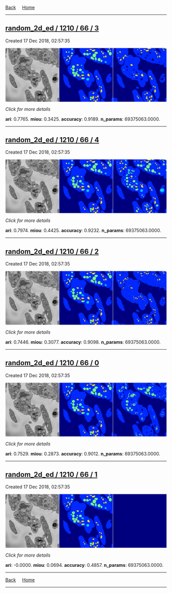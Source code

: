 
[Back](..)&nbsp;&nbsp;&nbsp;&nbsp;&nbsp;[Home](https://leapmanlab.github.io/snapshots)

---

<div class="summary"><a href="3"><h2>random_2d_ed / 1210 / 66 / 3</h2></a><p>Created 17 Dec 2018, 02:57:35
</p><a href="3"><img src="3/media/summary.png" align="center"></a><p>
<i>Click for more details</i>
</p></div>

**ari**: 0.7765. **miou**: 0.3425. **accuracy**: 0.9189. **n_params**: 69375063.0000. 

---

<div class="summary"><a href="4"><h2>random_2d_ed / 1210 / 66 / 4</h2></a><p>Created 17 Dec 2018, 02:57:35
</p><a href="4"><img src="4/media/summary.png" align="center"></a><p>
<i>Click for more details</i>
</p></div>

**ari**: 0.7974. **miou**: 0.4425. **accuracy**: 0.9232. **n_params**: 69375063.0000. 

---

<div class="summary"><a href="2"><h2>random_2d_ed / 1210 / 66 / 2</h2></a><p>Created 17 Dec 2018, 02:57:35
</p><a href="2"><img src="2/media/summary.png" align="center"></a><p>
<i>Click for more details</i>
</p></div>

**ari**: 0.7446. **miou**: 0.3077. **accuracy**: 0.9098. **n_params**: 69375063.0000. 

---

<div class="summary"><a href="0"><h2>random_2d_ed / 1210 / 66 / 0</h2></a><p>Created 17 Dec 2018, 02:57:35
</p><a href="0"><img src="0/media/summary.png" align="center"></a><p>
<i>Click for more details</i>
</p></div>

**ari**: 0.7529. **miou**: 0.2873. **accuracy**: 0.9012. **n_params**: 69375063.0000. 

---

<div class="summary"><a href="1"><h2>random_2d_ed / 1210 / 66 / 1</h2></a><p>Created 17 Dec 2018, 02:57:35
</p><a href="1"><img src="1/media/summary.png" align="center"></a><p>
<i>Click for more details</i>
</p></div>

**ari**: -0.0000. **miou**: 0.0694. **accuracy**: 0.4857. **n_params**: 69375063.0000. 

---

[Back](..)&nbsp;&nbsp;&nbsp;&nbsp;&nbsp;[Home](https://leapmanlab.github.io/snapshots)

---